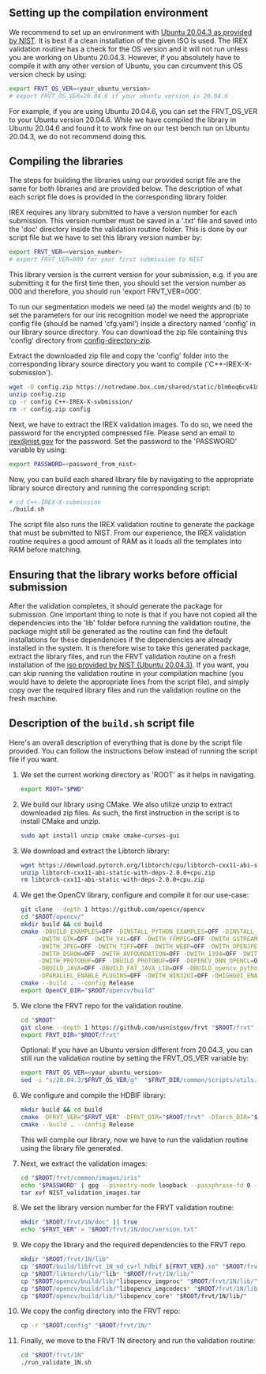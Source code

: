## Setting up the compilation environment

We recommend to set up an environment with [Ubuntu 20.04.3 as provided by NIST](https://nigos.nist.gov/evaluations/ubuntu-20.04.3-live-server-amd64.iso). It is best if a clean installation of the given ISO is used. The IREX validation routine has a check for the OS version and it will not run unless you are working on Ubuntu 20.04.3. However, if you absolutely have to compile it with any other version of Ubuntu, you can circumvent this OS version check by using:

```sh
export FRVT_OS_VER=<your_ubuntu_version>
# export FRVT_OS_VER=20.04.6 if your ubuntu version is 20.04.6
```
 
For example, if you are using Ubuntu 20.04.6, you can set the FRVT_OS_VER to your Ubuntu version 20.04.6. While we have compiled the library in Ubuntu 20.04.6 and found it to work fine on our test bench run on Ubuntu 20.04.3, we do not recommend doing this.

## Compiling the libraries

The steps for building the libraries using our provided script file are the same for both libraries and are provided below. The description of what each script file does is provided in the corresponding library folder.

IREX requires any library submitted to have a version number for each submission. This version number must be saved in a '.txt' file and saved into the 'doc' directory inside the validation routine folder. This is done by our script file but we have to set this library version number by:

```sh
export FRVT_VER=<version_number>
# export FRVT_VER=000 for your first submission to NIST
```

This library version is the current version for your submission, e.g. if you are submitting it for the first time then, you should set the version number as 000 and therefore, you should run 'export FRVT_VER=000'. 

To run our segmentation models we need (a) the model weights and (b) to set the parameters for our iris recognition model we need the appropriate config file (should be named 'cfg.yaml') inside a directory named 'config' in our library source directory. You can download the zip file containing this 'config' directory from [config-directory-zip](https://notredame.box.com/shared/static/blm6oq6cv41mr12e5gwgoitn7w7qeucz.zip).

Extract the downloaded zip file and copy the 'config' folder into the corresponding library source directory you want to compile ('C++-IREX-X-submission').

```sh
wget -O config.zip https://notredame.box.com/shared/static/blm6oq6cv41mr12e5gwgoitn7w7qeucz.zip
unzip config.zip
cp -r config C++-IREX-X-submission/
rm -r config.zip config
```

Next, we have to extract the IREX validation images. To do so, we need the password for the encrypted compressed file. Please send an email to irex@nist.gov for the password. Set the password to the 'PASSWORD' variable by using:

```sh
export PASSWORD=<password_from_nist>
```

Now, you can build each shared library file by navigating to the appropriate library source directory and running the corresponding script:

```sh
# cd C++-IREX-X-submission
./build.sh
```

The script file also runs the IREX validation routine to generate the package that must be submitted to NIST. From our experience, the IREX validation routine requires a good amount of RAM as it loads all the templates into RAM before matching.

## Ensuring that the library works before official submission

After the validation completes, it should generate the package for submission. One important thing to note is that if you have not copied all the dependencies into the 'lib' folder before running the validation routine, the package might still be generated as the routine can find the default installations for these dependencies if the dependencies are already installed in the system. It is therefore wise to take this generated package, extract the library files, and run the FRVT validation routine on a fresh installation of the [iso provided by NIST (Ubuntu 20.04.3)](https://nigos.nist.gov/evaluations/ubuntu-20.04.3-live-server-amd64.iso). If you want, you can skip running the validation routine in your compilation machine (you would have to delete the appropriate lines from the script file), and simply copy over the required library files and run the validation routine on the fresh machine.

## Description of the `build.sh` script file

Here's an overall description of everything that is done by the script file provided. You can follow the instructions below instead of running the script file if you want.

1. We set the current working directory as 'ROOT' as it helps in navigating.

   ```sh
   export ROOT="$PWD"
   ```

2. We build our library using CMake. We also utilize unzip to extract downloaded zip files. As such, the first instruction in the script is to install CMake and unzip.

   ```sh
   sudo apt install unzip cmake cmake-curses-gui
   ```

3. We download and extract the Libtorch library:

   ```sh
   wget https://download.pytorch.org/libtorch/cpu/libtorch-cxx11-abi-static-with-deps-2.0.0%2Bcpu.zip
   unzip libtorch-cxx11-abi-static-with-deps-2.0.0+cpu.zip
   rm libtorch-cxx11-abi-static-with-deps-2.0.0+cpu.zip
   ```

4. We get the OpenCV library, configure and compile it for our use-case:

   ```sh
   git clone --depth 1 https://github.com/opencv/opencv
   cd "$ROOT/opencv/"
   mkdir build && cd build
   cmake -DBUILD_EXAMPLES=OFF -DINSTALL_PYTHON_EXAMPLES=OFF -DINSTALL_C_EXAMPLES=OFF -DBUILD_LIST=core,imgproc,imgcodecs \
        -DWITH_GTK=OFF -DWITH_V4L=OFF -DWITH_FFMPEG=OFF -DWITH_GSTREAMER=OFF -DWITH_MSMF=OFF -DWITH_CUDA=OFF -DWITH_PNG=OFF \
        -DWITH_JPEG=OFF -DWITH_TIFF=OFF -DWITH_WEBP=OFF -DWITH_OPENJPEG=OFF -DWITH_JASPER=OFF -DWITH_OPENEXR=OFF \
        -DWITH_DSHOW=OFF -DWITH_AVFOUNDATION=OFF -DWITH_1394=OFF -DWITH_ANDROID-MEDIANDK=OFF -DVIDEOIO_ENABLE_PLUGINS=OFF \
        -DWITH_PROTOBUF=OFF -DBUILD_PROTOBUF=OFF -DOPENCV_DNN_OPENCL=OFF -DENABLE_PYLINT=OFF -DENABLE_FLAKE8=OFF  \
        -DBUILD_JAVA=OFF -DBUILD_FAT_JAVA_LIB=OFF -DBUILD_opencv_python2=OFF -DBUILD_opencv_python3=OFF -DWITH_PTHREADS_PF=OFF \
        -DPARALLEL_ENABLE_PLUGINS=OFF -DWITH_WIN32UI=OFF -DHIGHGUI_ENABLE_PLUGINS=OFF -DCMAKE_INSTALL_PREFIX=./lib -DCMAKE_BUILD_TYPE=Release ..
   cmake --build . --config Release
   export OpenCV_DIR="$ROOT/opencv/build"
   ```

5. We clone the FRVT repo for the validation routine. 

   ```sh
   cd "$ROOT"
   git clone --depth 1 https://github.com/usnistgov/frvt "$ROOT/frvt"
   export FRVT_DIR="$ROOT/frvt"
   ```

   Optional: If you have an Ubuntu version different from 20.04.3, you can still run the validation routine by setting the FRVT_OS_VER variable by:

   ```sh
   export FRVT_OS_VER=<your_ubuntu_version>
   sed -i "s/20.04.3/$FRVT_OS_VER/g"  "$FRVT_DIR/common/scripts/utils.sh"
   ```

7. We configure and compile the HDBIF library:

   ```sh
   mkdir build && cd build
   cmake -DFRVT_VER="$FRVT_VER" -DFRVT_DIR="$ROOT/frvt" -DTorch_DIR="$ROOT/libtorch/" -DOpenCV_DIR="$ROOT/opencv/build" -DBUILD_TESTING=OFF -DCMAKE_BUILD_TYPE=Release ..
   cmake --build . --config Release
   ```

   This will compile our library, now we have to run the validation routine using the library file generated.

8. Next, we extract the validation images:

   ```sh
   cd "$ROOT/frvt/common/images/iris"
   echo "$PASSWORD" | gpg --pinentry-mode loopback --passphrase-fd 0 --output "NIST_validation_images.tar" --decrypt NIST_validation_images.tar.gz.gpg
   tar xvf NIST_validation_images.tar
   ```

9. We set the library version number for the FRVT validation routine:

   ```sh
   mkdir "$ROOT/frvt/1N/doc" || true
   echo "$FRVT_VER" > "$ROOT/frvt/1N/doc/version.txt"
   ```

10. We copy the library and the required dependencies to the FRVT repo.

    ```sh
    mkdir "$ROOT/frvt/1N/lib"
    cp "$ROOT/build/libfrvt_1N_nd_cvrl_hdbif_${FRVT_VER}.so" "$ROOT/frvt/1N/lib/"
    cp "$ROOT/libtorch/lib/"lib* "$ROOT/frvt/1N/lib/"
    cp "$ROOT/opencv/build/lib/"libopencv_imgproc* "$ROOT/frvt/1N/lib/"
    cp "$ROOT/opencv/build/lib/"libopencv_imgcodecs* "$ROOT/frvt/1N/lib/"
    cp "$ROOT/opencv/build/lib/"libopencv_core" "$ROOT/frvt/1N/lib/"
    ```

11. We copy the config directory into the FRVT repo:

    ```sh
    cp -r "$ROOT/config" "$ROOT/frvt/1N/"
    ```

11. Finally, we move to the FRVT 1N directory and run the validation routine:

    ```sh
    cd "$ROOT/frvt/1N"
    ./run_validate_1N.sh
    ```
